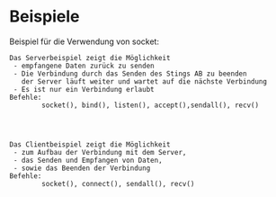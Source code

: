# Beispiele

Beispiel für die Verwendung von socket:

    Das Serverbeispiel zeigt die Möglichkeit
     - empfangene Daten zurück zu senden
     - Die Verbindung durch das Senden des Stings AB zu beenden
       der Server läuft weiter und wartet auf die nächste Verbindung
     - Es ist nur ein Verbindung erlaubt
    Befehle:
            socket(), bind(), listen(), accept(),sendall(), recv()




    Das Clientbeispiel zeigt die Möglichkeit
     - zum Aufbau der Verbindung mit dem Server,
     - das Senden und Empfangen von Daten,
     - sowie das Beenden der Verbindung
    Befehle:
            socket(), connect(), sendall(), recv()



